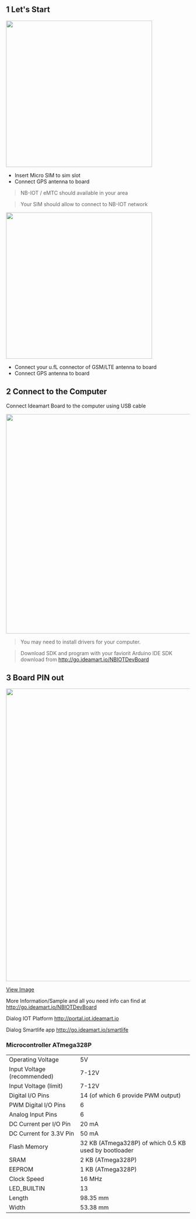 ## 1 Let's Start

<img src="https://docs.iot.ideamart.io/images/nbiot/SimDiagram.png" width="400"></img>
- Insert Micro SIM to sim slot
- Connect GPS antenna to board

> NB-IOT / eMTC should available in your area

> Your SIM should allow to connect to NB-IOT network


<img src="https://docs.iot.ideamart.io/images/nbiot/Ant.png" width="400"></img>
- Connect your u.fL connector of GSM/LTE antenna to board
- Connect GPS antenna to board

## 2 Connect to the Computer


Connect Ideamart Board to the computer using USB cable

<img src="https://docs.iot.ideamart.io/images/nbiot/Cable.png" width="600"></img>

> You may need to install drivers for your computer.

> Download SDK and program with your faviorit Arduino IDE
SDK download from http://go.ideamart.io/NBIOTDevBoard


## 3 Board PIN out

<img src="https://docs.iot.ideamart.io/images/nbiot/PinOut.png" width="800"></img>

[View Image](https://docs.iot.ideamart.io/images/nbiot/PinOut.png)

More Information/Sample and all you need info can find at
http://go.ideamart.io/NBIOTDevBoard

Dialog IOT Platform
http://portal.iot.ideamart.io

Dialog Smartlife app
http://go.ideamart.io/smartlife

### Microcontroller	ATmega328P

| | |
|-|-|
| Operating Voltage	| 5V |
| Input Voltage (recommended)	| 7-12V |
| Input Voltage (limit)	| 7-12V |
| Digital I/O Pins	| 14 (of which 6 provide PWM output) |
| PWM Digital I/O Pins	| 6 |
| Analog Input Pins	| 6 |
| DC Current per I/O Pin	| 20 mA |
| DC Current for 3.3V Pin	| 50 mA |
| Flash Memory	| 32 KB (ATmega328P) of which 0.5 KB used by bootloader |
| SRAM	| 2 KB (ATmega328P) |
| EEPROM	| 1 KB (ATmega328P) |
| Clock Speed	| 16 MHz |
| LED_BUILTIN	| 13 |
| Length	| 98.35 mm |
| Width	| 53.38 mm |
